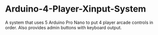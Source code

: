 # Arduino-4-Player-Xinput-System
A system that uses 5 Arduino Pro Nano to put 4 player arcade controls in order. Also provides admin buttons with keyboard output.
